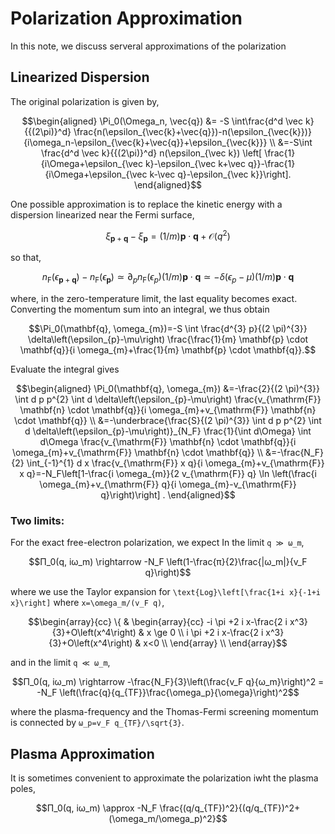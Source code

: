 # Polarization Approximation

In this note, we discuss serveral approximations of the polarization

## Linearized Dispersion
The original polarization is given by,
```math
\begin{aligned}
\Pi_0(\Omega_n, \vec{q}) &= -S \int\frac{d^d \vec k}{{(2\pi)}^d}
\frac{n(\epsilon_{\vec{k}+\vec{q}})-n(\epsilon_{\vec{k}})}{i\omega_n-\epsilon_{\vec{k}+\vec{q}}+\epsilon_{\vec{k}}} \\
&=-S\int \frac{d^d \vec k}{{(2\pi)}^d} n(\epsilon_{\vec k}) \left[ \frac{1}{i\Omega+\epsilon_{\vec k}-\epsilon_{\vec k+\vec q}}-\frac{1}{i\Omega+\epsilon_{\vec k-\vec q}-\epsilon_{\vec k}}\right].
\end{aligned}
```
One possible approximation is to replace the kinetic energy with a dispersion linearized near the Fermi surface,
```math
\xi_{\mathbf{p}+\mathbf{q}}-\xi_{\mathbf{p}}=(1 / m) \mathbf{p} \cdot \mathbf{q}+\mathcal{O}\left(q^{2}\right)
```
so that,
```math
n_{\mathrm{F}}\left(\epsilon_{\mathbf{p}+\mathbf{q}}\right)-n_{\mathrm{F}}\left(\epsilon_{\mathbf{p}}\right) \simeq \partial_{p} n_{\mathrm{F}}\left(\epsilon_{p}\right)(1 / m) \mathbf{p} \cdot \mathbf{q} \simeq-\delta\left(\epsilon_{p}-\mu\right)(1 / m) \mathbf{p} \cdot \mathbf{q}
```
where, in the zero-temperature limit, the last equality becomes exact. Converting the momentum sum into an integral, we thus obtain
```math
\Pi_0(\mathbf{q}, \omega_{m})=-S \int \frac{d^{3} p}{(2 \pi)^{3}} \delta\left(\epsilon_{p}-\mu\right) \frac{\frac{1}{m} \mathbf{p} \cdot \mathbf{q}}{i \omega_{m}+\frac{1}{m} \mathbf{p} \cdot \mathbf{q}}.
```
Evaluate the integral gives
```math
\begin{aligned}
\Pi_0(\mathbf{q}, \omega_{m}) &=-\frac{2}{(2 \pi)^{3}} \int d p p^{2} \int d \delta\left(\epsilon_{p}-\mu\right) \frac{v_{\mathrm{F}} \mathbf{n} \cdot \mathbf{q}}{i \omega_{m}+v_{\mathrm{F}} \mathbf{n} \cdot \mathbf{q}} \\
&=-\underbrace{\frac{S}{(2 \pi)^{3}} \int d p p^{2} \int d \delta\left(\epsilon_{p}-\mu\right)}_{N_F} \frac{1}{\int d\Omega} \int d\Omega \frac{v_{\mathrm{F}} \mathbf{n} \cdot \mathbf{q}}{i \omega_{m}+v_{\mathrm{F}} \mathbf{n} \cdot \mathbf{q}} \\
&=-\frac{N_F}{2} \int_{-1}^{1} d x \frac{v_{\mathrm{F}} x q}{i \omega_{m}+v_{\mathrm{F}} x q}=-N_F\left[1-\frac{i \omega_{m}}{2 v_{\mathrm{F}} q} \ln \left(\frac{i \omega_{m}+v_{\mathrm{F}} q}{i \omega_{m}-v_{\mathrm{F}} q}\right)\right] .
\end{aligned}
```

### Two limits:

For the exact free-electron polarization, we expect
In the limit ``q ≫ ω_m``,
```math
Π_0(q, iω_m) \rightarrow -N_F \left(1-\frac{π}{2}\frac{|ω_m|}{v_F q}\right)
```
where we use the Taylor expansion for ``\text{Log}\left[\frac{1+i x}{-1+i x}\right]`` where ``x=\omega_m/(v_F q)``,
```math
\begin{array}{cc}
 \{ & 
\begin{array}{cc}
 -i \pi +2 i x-\frac{2 i x^3}{3}+O\left(x^4\right) & x \ge 0 \\
 i \pi +2 i x-\frac{2 i x^3}{3}+O\left(x^4\right) & x<0 \\
\end{array}
 \\
\end{array}
```

and in the limit ``q ≪ ω_m``, 
```math
Π_0(q, iω_m) \rightarrow -\frac{N_F}{3}\left(\frac{v_F q}{ω_m}\right)^2 = -N_F \left(\frac{q}{q_{TF}}\frac{\omega_p}{\omega}\right)^2
```
where the plasma-frequency and the Thomas-Fermi screening momentum is connected by ``ω_p=v_F q_{TF}/\sqrt{3}``.


## Plasma Approximation 

It is sometimes convenient to approximate the polarization iwht the plasma poles,
```math
Π_0(q, iω_m) \approx -N_F \frac{(q/q_{TF})^2}{(q/q_{TF})^2+(\omega_m/\omega_p)^2}
```